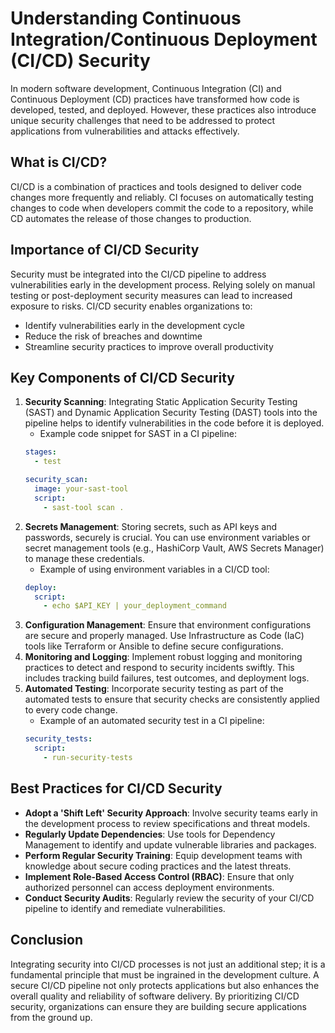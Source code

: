 # Understanding Continuous Integration/Continuous Deployment (CI/CD) Security

In modern software development, Continuous Integration (CI) and Continuous Deployment (CD) practices have transformed how code is developed, tested, and deployed. However, these practices also introduce unique security challenges that need to be addressed to protect applications from vulnerabilities and attacks effectively.

## What is CI/CD?
CI/CD is a combination of practices and tools designed to deliver code changes more frequently and reliably. CI focuses on automatically testing changes to code when developers commit the code to a repository, while CD automates the release of those changes to production.

## Importance of CI/CD Security
Security must be integrated into the CI/CD pipeline to address vulnerabilities early in the development process. Relying solely on manual testing or post-deployment security measures can lead to increased exposure to risks. CI/CD security enables organizations to:
- Identify vulnerabilities early in the development cycle
- Reduce the risk of breaches and downtime
- Streamline security practices to improve overall productivity

## Key Components of CI/CD Security
1. **Security Scanning**: Integrating Static Application Security Testing (SAST) and Dynamic Application Security Testing (DAST) tools into the pipeline helps to identify vulnerabilities in the code before it is deployed.
    - Example code snippet for SAST in a CI pipeline:
    ```yaml
    stages:
      - test

    security_scan:
      image: your-sast-tool
      script:
        - sast-tool scan .
    ```
2. **Secrets Management**: Storing secrets, such as API keys and passwords, securely is crucial. You can use environment variables or secret management tools (e.g., HashiCorp Vault, AWS Secrets Manager) to manage these credentials.
    - Example of using environment variables in a CI/CD tool:
    ```yaml
    deploy:
      script:
        - echo $API_KEY | your_deployment_command
    ```
3. **Configuration Management**: Ensure that environment configurations are secure and properly managed. Use Infrastructure as Code (IaC) tools like Terraform or Ansible to define secure configurations.
4. **Monitoring and Logging**: Implement robust logging and monitoring practices to detect and respond to security incidents swiftly. This includes tracking build failures, test outcomes, and deployment logs.
5. **Automated Testing**: Incorporate security testing as part of the automated tests to ensure that security checks are consistently applied to every code change.
    - Example of an automated security test in a CI pipeline:
    ```yaml
    security_tests:
      script:
        - run-security-tests
    ```

## Best Practices for CI/CD Security
- **Adopt a 'Shift Left' Security Approach**: Involve security teams early in the development process to review specifications and threat models.
- **Regularly Update Dependencies**: Use tools for Dependency Management to identify and update vulnerable libraries and packages.
- **Perform Regular Security Training**: Equip development teams with knowledge about secure coding practices and the latest threats.
- **Implement Role-Based Access Control (RBAC)**: Ensure that only authorized personnel can access deployment environments.
- **Conduct Security Audits**: Regularly review the security of your CI/CD pipeline to identify and remediate vulnerabilities.

## Conclusion
Integrating security into CI/CD processes is not just an additional step; it is a fundamental principle that must be ingrained in the development culture. A secure CI/CD pipeline not only protects applications but also enhances the overall quality and reliability of software delivery. By prioritizing CI/CD security, organizations can ensure they are building secure applications from the ground up.
